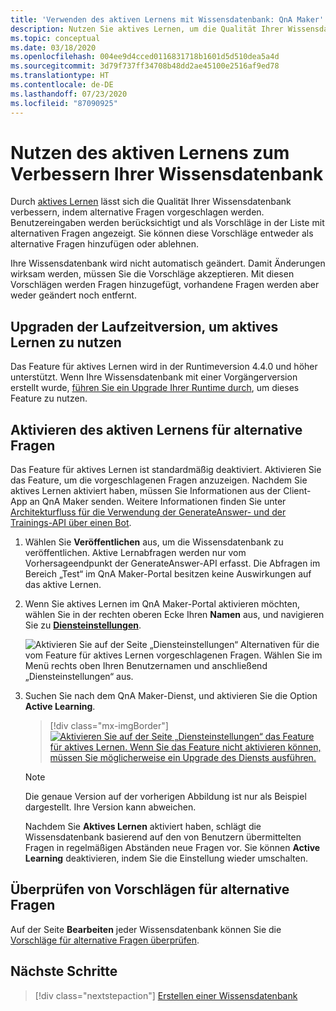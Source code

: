 ```yaml
---
title: 'Verwenden des aktiven Lernens mit Wissensdatenbank: QnA Maker'
description: Nutzen Sie aktives Lernen, um die Qualität Ihrer Wissensdatenbank zu verbessern. Sie können Einträge überprüfen, annehmen oder ablehnen und hinzufügen, ohne vorhandene Fragen zu entfernen oder zu ändern.
ms.topic: conceptual
ms.date: 03/18/2020
ms.openlocfilehash: 004ee9d4cced0116831718b1601d5d510dea5a4d
ms.sourcegitcommit: 3d79f737ff34708b48dd2ae45100e2516af9ed78
ms.translationtype: HT
ms.contentlocale: de-DE
ms.lasthandoff: 07/23/2020
ms.locfileid: "87090925"
---
```

# <a name="use-active-learning-to-improve-your-knowledge-base"></a>Nutzen des aktiven Lernens zum Verbessern Ihrer Wissensdatenbank

Durch [aktives Lernen](../Concepts/active-learning-suggestions.md) lässt sich die Qualität Ihrer Wissensdatenbank verbessern, indem alternative Fragen vorgeschlagen werden. Benutzereingaben werden berücksichtigt und als Vorschläge in der Liste mit alternativen Fragen angezeigt. Sie können diese Vorschläge entweder als alternative Fragen hinzufügen oder ablehnen.

Ihre Wissensdatenbank wird nicht automatisch geändert. Damit Änderungen wirksam werden, müssen Sie die Vorschläge akzeptieren. Mit diesen Vorschlägen werden Fragen hinzugefügt, vorhandene Fragen werden aber weder geändert noch entfernt.


## <a name="upgrade-runtime-version-to-use-active-learning"></a>Upgraden der Laufzeitversion, um aktives Lernen zu nutzen

Das Feature für aktives Lernen wird in der Runtimeversion 4.4.0 und höher unterstützt. Wenn Ihre Wissensdatenbank mit einer Vorgängerversion erstellt wurde, [führen Sie ein Upgrade Ihrer Runtime durch](set-up-qnamaker-service-azure.md#get-the-latest-runtime-updates), um dieses Feature zu nutzen.

## <a name="turn-on-active-learning-for-alternate-questions"></a>Aktivieren des aktiven Lernens für alternative Fragen

Das Feature für aktives Lernen ist standardmäßig deaktiviert. Aktivieren Sie das Feature, um die vorgeschlagenen Fragen anzuzeigen. Nachdem Sie aktives Lernen aktiviert haben, müssen Sie Informationen aus der Client-App an QnA Maker senden. Weitere Informationen finden Sie unter [Architekturfluss für die Verwendung der GenerateAnswer- und der Trainings-API über einen Bot](improve-knowledge-base.md#architectural-flow-for-using-generateanswer-and-train-apis-from-a-bot).

1. Wählen Sie **Veröffentlichen** aus, um die Wissensdatenbank zu veröffentlichen. Aktive Lernabfragen werden nur vom Vorhersageendpunkt der GenerateAnswer-API erfasst. Die Abfragen im Bereich „Test“ im QnA Maker-Portal besitzen keine Auswirkungen auf das aktive Lernen.

1. Wenn Sie aktives Lernen im QnA Maker-Portal aktivieren möchten, wählen Sie in der rechten oberen Ecke Ihren **Namen** aus, und navigieren Sie zu [**Diensteinstellungen**](https://www.qnamaker.ai/UserSettings).

    ![Aktivieren Sie auf der Seite „Diensteinstellungen“ Alternativen für die vom Feature für aktives Lernen vorgeschlagenen Fragen. Wählen Sie im Menü rechts oben Ihren Benutzernamen und anschließend „Diensteinstellungen“ aus.](../media/improve-knowledge-base/Endpoint-Keys.png)


1. Suchen Sie nach dem QnA Maker-Dienst, und aktivieren Sie die Option **Active Learning**.

    > [!div class="mx-imgBorder"]
    > [![Aktivieren Sie auf der Seite „Diensteinstellungen“ das Feature für aktives Lernen. Wenn Sie das Feature nicht aktivieren können, müssen Sie möglicherweise ein Upgrade des Diensts ausführen.](../media/improve-knowledge-base/turn-active-learning-on-at-service-setting.png)](../media/improve-knowledge-base/turn-active-learning-on-at-service-setting.png#lightbox)

    > [!Note]
    > Die genaue Version auf der vorherigen Abbildung ist nur als Beispiel dargestellt. Ihre Version kann abweichen.

    Nachdem Sie **Aktives Lernen** aktiviert haben, schlägt die Wissensdatenbank basierend auf den von Benutzern übermittelten Fragen in regelmäßigen Abständen neue Fragen vor. Sie können **Active Learning** deaktivieren, indem Sie die Einstellung wieder umschalten.

## <a name="review-suggested-alternate-questions"></a>Überprüfen von Vorschlägen für alternative Fragen

Auf der Seite **Bearbeiten** jeder Wissensdatenbank können Sie die [Vorschläge für alternative Fragen überprüfen](improve-knowledge-base.md).

## <a name="next-steps"></a>Nächste Schritte

> [!div class="nextstepaction"]
> [Erstellen einer Wissensdatenbank](./manage-knowledge-bases.md)